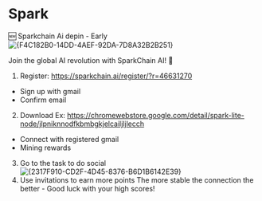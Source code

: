 # Spark
🆕 Sparkchain Ai depin - Early
![{F4C182B0-14DD-4AEF-92DA-7D8A32B2B251}](https://github.com/user-attachments/assets/02fed9d2-ea66-48aa-b03c-fc30b1609226)


Join the global AI revolution with SparkChain AI! 🚀
1. Register: https://sparkchain.ai/register/?r=46631270
- Sign up with gmail
- Confirm email
2. Download Ex: https://chromewebstore.google.com/detail/spark-lite-node/jlpniknnodfkbmbgkjelcailjljlecch
- Connect with registered gmail
- Mining rewards
3. Go to the task to do social
![{2317F910-CD2F-4D45-8376-B6D1B6142E39}](https://github.com/user-attachments/assets/3ee02e96-fcd1-4d1f-a221-ed31949f739f)
4. Use invitations to earn more points
The more stable the connection the better - Good luck with your high scores!
